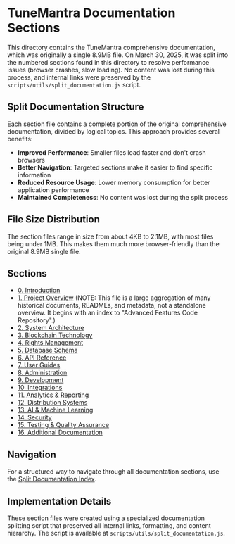 # TuneMantra Documentation Sections

This directory contains the TuneMantra comprehensive documentation, which was originally a single 8.9MB file. On March 30, 2025, it was split into the numbered sections found in this directory to resolve performance issues (browser crashes, slow loading). No content was lost during this process, and internal links were preserved by the `scripts/utils/split_documentation.js` script.

## Split Documentation Structure

Each section file contains a complete portion of the original comprehensive documentation, divided by logical topics. This approach provides several benefits:

- **Improved Performance**: Smaller files load faster and don't crash browsers
- **Better Navigation**: Targeted sections make it easier to find specific information
- **Reduced Resource Usage**: Lower memory consumption for better application performance
- **Maintained Completeness**: No content was lost during the split process

## File Size Distribution

The section files range in size from about 4KB to 2.1MB, with most files being under 1MB. This makes them much more browser-friendly than the original 8.9MB single file.

## Sections

- [0. Introduction](./00_Introduction.md)
- [1. Project Overview](./01_Project_Overview.md) (NOTE: This file is a large aggregation of many historical documents, READMEs, and metadata, not a standalone overview. It begins with an index to "Advanced Features Code Repository".)
- [2. System Architecture](./02_System_Architecture.md)
- [3. Blockchain Technology](./03_Blockchain_Technology.md)
- [4. Rights Management](./04_Rights_Management.md)
- [5. Database Schema](./05_Database_Schema.md)
- [6. API Reference](./06_API_Reference.md)
- [7. User Guides](./07_User_Guides.md)
- [8. Administration](./08_Administration.md)
- [9. Development](./09_Development.md)
- [10. Integrations](./10_Integrations.md)
- [11. Analytics & Reporting](./11_Analytics___Reporting.md)
- [12. Distribution Systems](./12_Distribution_Systems.md)
- [13. AI & Machine Learning](./13_AI___Machine_Learning.md)
- [14. Security](./14_Security.md)
- [15. Testing & Quality Assurance](./15_Testing___Quality_Assurance.md)
- [16. Additional Documentation](./16_Additional_Documentation.md)

## Navigation

For a structured way to navigate through all documentation sections, use the [Split Documentation Index](../SPLIT_DOCUMENTATION_INDEX.md).

## Implementation Details

These section files were created using a specialized documentation splitting script that preserved all internal links, formatting, and content hierarchy. The script is available at `scripts/utils/split_documentation.js`.

